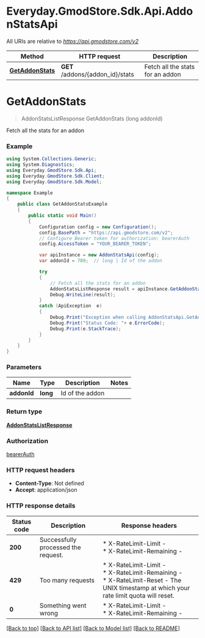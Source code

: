 # Everyday.GmodStore.Sdk.Api.AddonStatsApi

All URIs are relative to *https://api.gmodstore.com/v2*

Method | HTTP request | Description
------------- | ------------- | -------------
[**GetAddonStats**](AddonStatsApi.md#getaddonstats) | **GET** /addons/{addon_id}/stats | Fetch all the stats for an addon


<a name="getaddonstats"></a>
# **GetAddonStats**
> AddonStatsListResponse GetAddonStats (long addonId)

Fetch all the stats for an addon

### Example
```csharp
using System.Collections.Generic;
using System.Diagnostics;
using Everyday.GmodStore.Sdk.Api;
using Everyday.GmodStore.Sdk.Client;
using Everyday.GmodStore.Sdk.Model;

namespace Example
{
    public class GetAddonStatsExample
    {
        public static void Main()
        {
            Configuration config = new Configuration();
            config.BasePath = "https://api.gmodstore.com/v2";
            // Configure Bearer token for authorization: bearerAuth
            config.AccessToken = "YOUR_BEARER_TOKEN";

            var apiInstance = new AddonStatsApi(config);
            var addonId = 789;  // long | Id of the addon

            try
            {
                // Fetch all the stats for an addon
                AddonStatsListResponse result = apiInstance.GetAddonStats(addonId);
                Debug.WriteLine(result);
            }
            catch (ApiException  e)
            {
                Debug.Print("Exception when calling AddonStatsApi.GetAddonStats: " + e.Message );
                Debug.Print("Status Code: "+ e.ErrorCode);
                Debug.Print(e.StackTrace);
            }
        }
    }
}
```

### Parameters

Name | Type | Description  | Notes
------------- | ------------- | ------------- | -------------
 **addonId** | **long**| Id of the addon | 

### Return type

[**AddonStatsListResponse**](AddonStatsListResponse.md)

### Authorization

[bearerAuth](../README.md#bearerAuth)

### HTTP request headers

 - **Content-Type**: Not defined
 - **Accept**: application/json

### HTTP response details
| Status code | Description | Response headers |
|-------------|-------------|------------------|
| **200** | Successfully processed the request. |  * X-RateLimit-Limit -  <br>  * X-RateLimit-Remaining -  <br>  |
| **429** | Too many requests |  * X-RateLimit-Limit -  <br>  * X-RateLimit-Remaining -  <br>  * X-RateLimit-Reset - The UNIX timestamp at which your rate limit quota will reset. <br>  |
| **0** | Something went wrong |  * X-RateLimit-Limit -  <br>  * X-RateLimit-Remaining -  <br>  |

[[Back to top]](#) [[Back to API list]](../README.md#documentation-for-api-endpoints) [[Back to Model list]](../README.md#documentation-for-models) [[Back to README]](../README.md)

